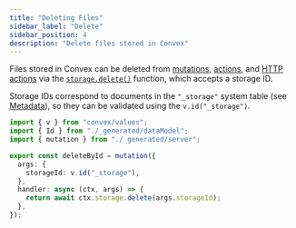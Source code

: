 ```yaml
---
title: "Deleting Files"
sidebar_label: "Delete"
sidebar_position: 4
description: "Delete files stored in Convex"
---
```



Files stored in Convex can be deleted from
[mutations](/functions/mutation-functions.mdx),
[actions](/functions/actions.mdx), and
[HTTP actions](/functions/http-actions.mdx) via the
[`storage.delete()`](/api/interfaces/server.StorageWriter#delete) function,
which accepts a storage ID.

Storage IDs correspond to documents in the `"_storage"` system table (see
[Metadata](/file-storage/file-metadata.mdx)), so they can be validated using the
`v.id("_storage")`.


```ts
import { v } from "convex/values";
import { Id } from "./_generated/dataModel";
import { mutation } from "./_generated/server";

export const deleteById = mutation({
  args: {
    storageId: v.id("_storage"),
  },
  handler: async (ctx, args) => {
    return await ctx.storage.delete(args.storageId);
  },
});

```

